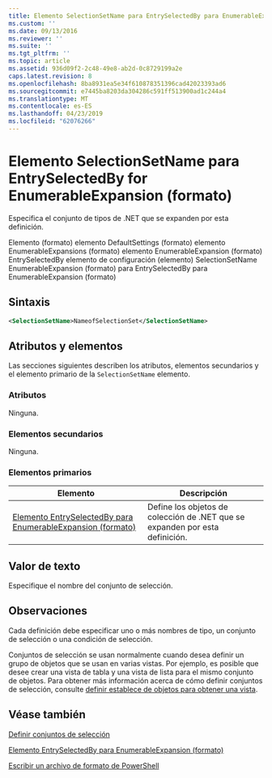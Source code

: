 ```yaml
---
title: Elemento SelectionSetName para EntrySelectedBy para EnumerableExpansion (formato) | Microsoft Docs
ms.custom: ''
ms.date: 09/13/2016
ms.reviewer: ''
ms.suite: ''
ms.tgt_pltfrm: ''
ms.topic: article
ms.assetid: 936d09f2-2c48-49e8-ab2d-0c8729199a2e
caps.latest.revision: 8
ms.openlocfilehash: 8ba8931ea5e34f610878351396cad42023393ad6
ms.sourcegitcommit: e7445ba8203da304286c591ff513900ad1c244a4
ms.translationtype: MT
ms.contentlocale: es-ES
ms.lasthandoff: 04/23/2019
ms.locfileid: "62076266"
---
```

# <a name="selectionsetname-element-for-entryselectedby-for-enumerableexpansion-format"></a>Elemento SelectionSetName para EntrySelectedBy for EnumerableExpansion (formato)

Especifica el conjunto de tipos de .NET que se expanden por esta definición.

Elemento (formato) elemento DefaultSettings (formato) elemento EnumerableExpansions (formato) elemento EnumerableExpansion (formato) EntrySelectedBy elemento de configuración (elemento) SelectionSetName EnumerableExpansion (formato) para EntrySelectedBy para EnumerableExpansion (formato)

## <a name="syntax"></a>Sintaxis

```xml
<SelectionSetName>NameofSelectionSet</SelectionSetName>

```

## <a name="attributes-and-elements"></a>Atributos y elementos

Las secciones siguientes describen los atributos, elementos secundarios y el elemento primario de la `SelectionSetName` elemento.

### <a name="attributes"></a>Atributos

Ninguna.

### <a name="child-elements"></a>Elementos secundarios

Ninguna.

### <a name="parent-elements"></a>Elementos primarios

|Elemento|Descripción|
|-------------|-----------------|
|[Elemento EntrySelectedBy para EnumerableExpansion (formato)](./entryselectedby-element-for-enumerableexpansion-format.md)|Define los objetos de colección de .NET que se expanden por esta definición.|

## <a name="text-value"></a>Valor de texto

Especifique el nombre del conjunto de selección.

## <a name="remarks"></a>Observaciones

Cada definición debe especificar uno o más nombres de tipo, un conjunto de selección o una condición de selección.

Conjuntos de selección se usan normalmente cuando desea definir un grupo de objetos que se usan en varias vistas. Por ejemplo, es posible que desee crear una vista de tabla y una vista de lista para el mismo conjunto de objetos. Para obtener más información acerca de cómo definir conjuntos de selección, consulte [definir establece de objetos para obtener una vista](./defining-selection-sets.md).

## <a name="see-also"></a>Véase también

[Definir conjuntos de selección](./defining-selection-sets.md)

[Elemento EntrySelectedBy para EnumerableExpansion (formato)](./entryselectedby-element-for-enumerableexpansion-format.md)

[Escribir un archivo de formato de PowerShell](./writing-a-powershell-formatting-file.md)
